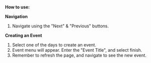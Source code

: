 **How to use:**

**Navigation**

1. Navigate using the "Next" & "Previous" buttons.

**Creating an Event**

1. Select one of the days to create an event.
2. Event menu will appear. Enter the "Event Title", and select finish.
3. Remember to refresh the page, and navigate to see the new event.